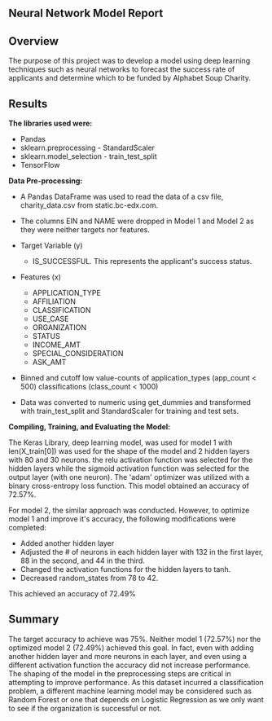 ## Neural Network Model Report

## Overview

The purpose of this project was to develop a model using deep learning techniques such as neural networks to forecast the success rate of applicants and determine which to be funded by Alphabet Soup Charity. 

## Results

**The libraries used were:**
- Pandas
- sklearn.preprocessing - StandardScaler
- sklearn.model_selection - train_test_split
- TensorFlow

**Data Pre-processing:**
- A Pandas DataFrame was used to read the data of a csv file, charity_data.csv from static.bc-edx.com.
  
- The columns EIN and NAME were dropped in Model 1 and Model 2 as they were neither targets nor features.
  
- Target Variable (y) 
  - IS_SUCCESSFUL. This represents the applicant's success status. 
    
- Features (x)
  - APPLICATION_TYPE
  - AFFILIATION
  - CLASSIFICATION
  - USE_CASE
  - ORGANIZATION
  - STATUS
  - INCOME_AMT
  - SPECIAL_CONSIDERATION
  - ASK_AMT
    
- Binned and cutoff low value-counts of application_types (app_count < 500) classifications (class_count < 1000)

- Data was converted to numeric using get_dummies and transformed with train_test_split and StandardScaler for training and test sets.
    
**Compiling, Training, and Evaluating the Model:**

The Keras Library, deep learning model, was used for model 1 with len(X_train[0]) was used for the shape of the model and 2 hidden layers with 80 and 30 neurons. the relu activation function was selected for the hidden layers while the sigmoid activation function was selected for the output layer (with one neuron). The 'adam' optimizer was utilized with a binary cross-entropy loss function. This model obtained an accuracy of 72.57%.

For model 2, the similar approach was conducted. However, to optimize model 1 and improve it's accuracy, the following modifications were completed:
- Added another hidden layer
- Adjusted the # of neurons in each hidden layer with 132 in the first layer, 88 in the second, and 44 in the third.
- Changed the activation functions for the hidden layers to tanh.
- Decreased random_states from 78 to 42.

This achieved an accuracy of 72.49%

## Summary

The target accuracy to achieve was 75%. Neither model 1 (72.57%) nor the optimized model 2 (72.49%) achieved this goal. In fact, even with adding another hidden layer and more neurons in each layer, and even using a different activation function the accuracy did not increase performance. The shaping of the model in the preprocessing steps are critical in attempting to improve performance. As this dataset incurred a classification problem, a different machine learning model may be considered such as Random Forest or one that depends on Logistic Regression as we only want to see if the organization is successful or not. 
